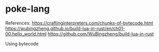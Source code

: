 # poke-lang

References: 
https://craftinginterpreters.com/chunks-of-bytecode.html
https://wubingzheng.github.io/build-lua-in-rust/en/ch01-00.hello_world.html
https://github.com/WuBingzheng/build-lua-in-rust

Using bytecode